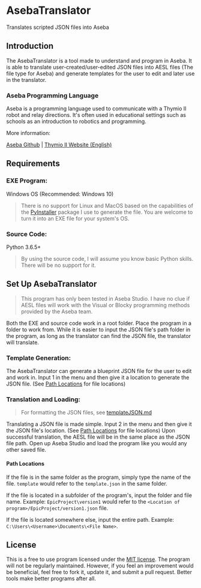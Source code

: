 # AsebaTranslator
Translates scripted JSON files into Aseba

## Introduction
The AsebaTranslator is a tool made to understand and program in Aseba. It is able to translate user-created/user-edited JSON files into AESL files (The file type for  Aseba) and generate templates for the user to edit and later use in the translator. 

### Aseba Programming Language
Aseba is a programming language used to communicate with a Thymio II robot and relay directions. It's often used in educational settings such as schools as an introduction to robotics and programming.

More information:

[Aseba Github](https://github.com/aseba-community/aseba) | [Thymio II Website (English)](https://www.thymio.org/home-en:home)

## Requirements
### EXE Program: 
Windows OS (Recommended: Windows 10)
> There is no support for Linux and MacOS based on the capabilities of the [PyInstaller](http://www.pyinstaller.org) package I use to generate the file. You are welcome to turn it into an EXE file for your system's OS. 

### Source Code: 
Python 3.6.5+
> By using the source code, I will assume you know basic Python skills. There will be no support for it.

## Set Up AsebaTranslator
> This program has only been tested in Aseba Studio. I have no clue if AESL files will work with the Visual or Blocky programming methods provided by the Aseba team.

Both the EXE and source code work in a root folder. Place the program in a folder to work from. While it is easier to input the JSON file's path folder in the program, as long as the translator can find the JSON file, the translator will translate.

### Template Generation:
The AsebaTranslator can generate a blueprint JSON file for the user to edit and work in. Input 1 in the menu and then give it a location to generate the JSON file. (See [Path Locations](#path-locations) for file locations)

### Translation and Loading:
> For formatting the JSON files, see [templateJSON.md](./templateJSON.md)

Translating a JSON file is made simple. Input 2 in the menu and then give it the JSON file's location. (See [Path Locations](#path-locations) for file locations) Upon successful translation, the AESL file will be in the same place as the JSON file path. Open up Aseba Studio and load the program like you would any other saved file.

#### Path Locations
If the file is in the same folder as the program, simply type the name of the file.
`template` would refer to the `template.json` in the same folder.

If the file is located in a subfolder of the program's, input the folder and file name. Example: `EpicProject\version1` would refer to the `<Location of program>/EpicProject/version1.json` file.

If the file is located somewhere else, input the entire path. Example: `C:\Users\<Username>\Documents\<File Name>`.

## License
This is a free to use program licensed under the [MIT license](LICENSE). The program will not be regularly maintained. However, if you feel an improvement would be beneficial, feel free to fork it, update it, and submit a pull request. Better tools make better programs after all.

